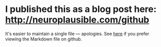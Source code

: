 # I published this as a blog post here: http://neuroplausible.com/github

It's easier to maintain a single file — apologies. See [here](https://github.com/oliviaguest/neuroplausible/blob/master/_posts/2017-11-5-github.md) if you prefer viewing the Markdown file on github.
